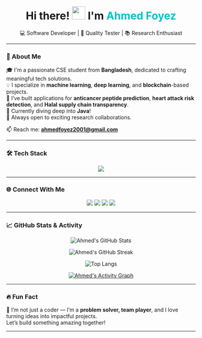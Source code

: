 <h1 align="center">
  Hi there! <img src="https://user-images.githubusercontent.com/18350557/176309783-0785949b-9127-417c-8b55-ab5a4333674e.gif" width="35" /> I'm <span style="color:#00C2CB">Ahmed Foyez</span>
</h1>

<p align="center">
  💻 Software Developer | 🧪 Quality Tester | 📚 Research Enthusiast  
</p>

---

### 🚀 About Me

🎓 I'm a passionate CSE student from **Bangladesh**, dedicated to crafting meaningful tech solutions.  
💡 I specialize in **machine learning**, **deep learning**, and **blockchain**-based projects.  
🔭 I’ve built applications for **anticancer peptide prediction**, **heart attack risk detection**, and **Halal supply chain transparency**.  
🌱 Currently diving deep into **Java**!  
🤝 Always open to exciting research collaborations.

📫 Reach me: **[ahmedfoyez2001@gmail.com](mailto:ahmedfoyez2001@gmail.com)**

---

### 🛠️ Tech Stack

<p align="center">
  <img src="https://skillicons.dev/icons?i=cpp,cs,python,html,css,vscode,photoshop,wordpress,gcp,pytorch,tensorflow" />
</p>

---

### 🌐 Connect With Me

<p align="center">
  <a href="https://facebook.com/ahmedfoyez2k1"><img src="https://skillicons.dev/icons?i=facebook" /></a>
  <a href="https://github.com/ahmedfoyez"><img src="https://skillicons.dev/icons?i=github" /></a>
  <a href="https://instagram.com/ahmed_foyez30"><img src="https://skillicons.dev/icons?i=instagram" /></a>
  <a href="https://linkedin.com/in/ahmedfoyez"><img src="https://skillicons.dev/icons?i=linkedin" /></a>
</p>

---

### 📈 GitHub Stats & Activity

<div align="center">

![Ahmed's GitHub Stats](https://github-readme-stats.vercel.app/api?username=ahmedfoyez&show_icons=true&theme=tokyonight&hide_border=true&count_private=true)

![Ahmed's GitHub Streak](https://streak-stats.demolab.com?user=ahmedfoyez&theme=tokyonight&hide_border=true)

![Top Langs](https://github-readme-stats.vercel.app/api/top-langs/?username=ahmedfoyez&layout=compact&theme=tokyonight&hide_border=true)

[![Ahmed's Activity Graph](https://github-readme-activity-graph.vercel.app/graph?username=ahmedfoyez&bg_color=0d1117&color=5BCDEC&line=5BCDEC&point=FFFFFF&area=true&hide_border=true)](https://github.com/ahmedfoyez)

</div>

---

### 🔥 Fun Fact

🧠 I’m not just a coder — I’m a **problem solver, team player**, and I love turning ideas into impactful projects.  
Let’s build something amazing together!

---

